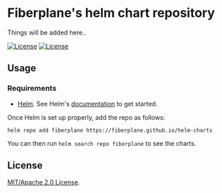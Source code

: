 # Fiberplane's helm chart repository
Things will be added here..

[![License](https://img.shields.io/badge/License-Apache%202.0-blue.svg)](https://opensource.org/licenses/Apache-2.0)
[![License](https://img.shields.io/badge/License-MIT-blue.svg)](https://opensource.org/licenses/MIT)

## Usage

### Requirements

 - [Helm](https://helm.sh). See Helm's [documentation](https://helm.sh/docs/) to get started.

Once Helm is set up properly, add the repo as follows:

```console
helm repo add fiberplane https://fiberplane.github.io/helm-charts
```

You can then run `helm search repo fiberplane` to see the charts.

## License

<!-- Keep full URL links to repo files because this README syncs from main to gh-pages.  -->
[MIT/Apache 2.0 License](https://github.com/fiberplane/helm-charts/blob/main/LICENSE).
